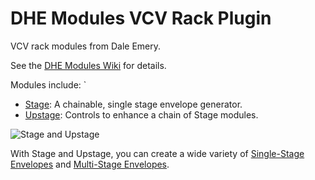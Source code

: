 
# DHE Modules VCV Rack Plugin

VCV rack modules from Dale Emery.

See the [DHE Modules Wiki](https://github.com/dhemery/DHE-Modules/wiki/) for details.


Modules include:
`
- [Stage](https://github.com/dhemery/DHE-Modules/wiki/Stage): A chainable, single stage envelope generator.
- [Upstage](https://github.com/dhemery/DHE-Modules/wiki/Upstage): Controls to enhance a chain of Stage modules.

![Stage and Upstage](https://raw.githubusercontent.com/wiki/dhemery/DHE-Modules/images/splash.png)

With Stage and Upstage,
you can create a wide variety
of [Single-Stage Envelopes](https://github.com/dhemery/DHE-Modules/wiki/Single-Stage-Envelopes)
and [Multi-Stage Envelopes](https://github.com/dhemery/DHE-Modules/wiki/Multi-Stage-Envelopes).

